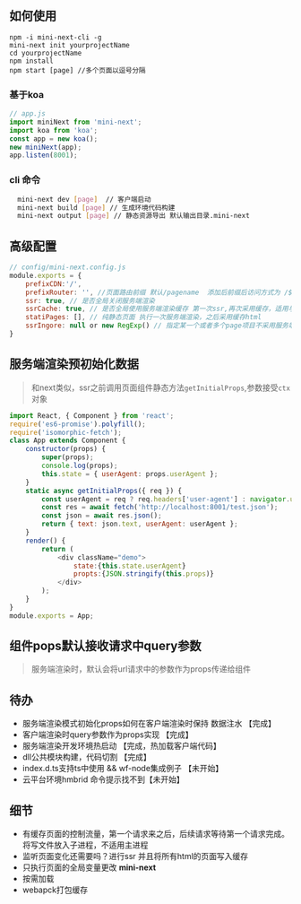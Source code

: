 ## 如何使用
```
npm -i mini-next-cli -g
mini-next init yourprojectName
cd yourprojectName
npm install 
npm start [page] //多个页面以逗号分隔
```

### 基于koa
```js
// app.js
import miniNext from 'mini-next';
import koa from 'koa';
const app = new koa();
new miniNext(app);
app.listen(8001);
```

### cli 命令
```sh  
  mini-next dev [page]  // 客户端启动
  mini-next build [page] // 生成环境代码构建
  mini-next output [page] // 静态资源导出 默认输出目录.mini-next
```


## 高级配置
```js
// config/mini-next.config.js
module.exports = {
    prefixCDN:'/',
    prefixRouter: '', //页面路由前缀 默认/pagename  添加后前缀后访问方式为 /${prefixRouter}/pagename
    ssr: true, // 是否全局关闭服务端渲染
    ssrCache: true, // 是否全局使用服务端渲染缓存 第一次ssr,再次采用缓存，适用与存静态资源或者所有人访问的页面都是一样的工程
    statiPages: [], // 纯静态页面 执行一次服务端渲染，之后采用缓存html
    ssrIngore: null or new RegExp() // 指定某一个或者多个page项目不采用服务端渲染 
}
```

## 服务端渲染预初始化数据
> 和next类似，ssr之前调用页面组件静态方法`getInitialProps`,参数接受`ctx`对象
```js
import React, { Component } from 'react';
require('es6-promise').polyfill();
require('isomorphic-fetch');
class App extends Component {
    constructor(props) {
        super(props);
        console.log(props);
        this.state = { userAgent: props.userAgent };
    }
    static async getInitialProps({ req }) {
        const userAgent = req ? req.headers['user-agent'] : navigator.userAgent;
        const res = await fetch('http://localhost:8001/test.json');
        const json = await res.json();
        return { text: json.text, userAgent: userAgent };
    }
    render() {
        return (
            <div className="demo">
                state:{this.state.userAgent}
                propts:{JSON.stringify(this.props)}
            </div>
        );
    }
}
module.exports = App;
```

## 组件pops默认接收请求中query参数
> 服务端渲染时，默认会将url请求中的参数作为props传递给组件



##  待办
 - 服务端渲染模式初始化props如何在客户端渲染时保持 数据注水 【完成】
 - 客户端渲染时query参数作为props实现 【完成】
 - 服务端渲染开发环境热启动 【完成，热加载客户端代码】
 - dll公共模块构建，代码切割 【完成】
 - index.d.ts支持ts中使用 && wf-node集成例子 【未开始】
 - 云平台环境hmbrid 命令提示找不到【未开始】

 ## 细节
 - 有缓存页面的控制流量，第一个请求来之后，后续请求等待第一个请求完成。将写文件放入子进程，不适用主进程
 - 监听页面变化还需要吗？进行ssr 并且将所有html的页面写入缓存
 - 只执行页面的全局变量更改 __mini-next__
 - 按需加载
 - webapck打包缓存
